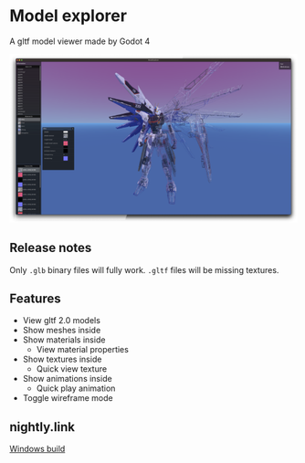 # Model explorer

A gltf model viewer made by Godot 4

![screenshot](https://github.com/AllenDang/model_explorer_godot4/raw/main/screenshots/Screenshot.png)

## Release notes

Only `.glb` binary files will fully work. `.gltf` files will be missing textures.

## Features

- View gltf 2.0 models
- Show meshes inside
- Show materials inside
  - View material properties
- Show textures inside
  - Quick view texture
- Show animations inside
  - Quick play animation
- Toggle wireframe mode

## nightly.link

[Windows build](https://nightly.link/V-Sekai-fire/VSK_model_explorer/workflows/build-project/v-sekai/VSK_model_explorer_windows_release_x86_64)
